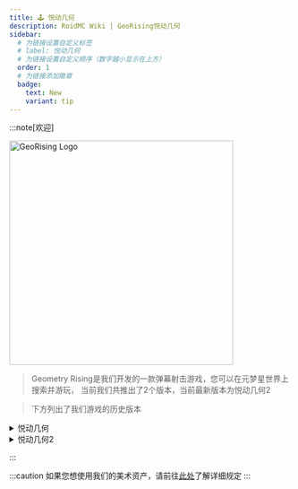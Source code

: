 ```yaml
---
title: 🕹️ 悦动几何
description: RoidMC Wiki | GeoRising悦动几何
sidebar:
  # 为链接设置自定义标签
  # label: 悦动几何
  # 为链接设置自定义顺序（数字越小显示在上方）
  order: 1
  # 为链接添加徽章
  badge:
    text: New
    variant: tip
---
```


:::note[欢迎]

<img alt="GeoRising Logo" width="400" src="https://static-img.roidmc.net/imgs/utils/logo/georising/v1-logo.png" />

> Geometry Rising是我们开发的一款弹幕射击游戏，您可以在元梦星世界上搜索并游玩，
> 当前我们共推出了2个版本，当前最新版本为悦动几何2

> 下方列出了我们游戏的历史版本

<details>
<summary>悦动几何</summary>

```yaml
注意：该版本已停止更新，请游玩悦动几何2
```

<img alt="GeoRising Logo" width="200" src="https://static-img.roidmc.net/imgs/utils/logo/georising/v1-logo.png" />

> [点击游玩](https://s.ymzx.qq.com/ZtepJJ) / [更新日志](../../changelog/georising#CataLogs-GeoRising-V1)

</details>

<details>
<summary>悦动几何2</summary>

<img alt="GeoRising2 Logo" width="200" src="https://static-img.roidmc.net/imgs/utils/logo/georising/v2-logo.png" />

> [点击游玩](https://s.ymzx.qq.com/lGsbXd) / [更新日志](../../changelog/georising#CataLogs-GeoRising-V2)

</details>

:::

:::caution
如果您想使用我们的美术资产，请前往[此处](../../../../../docs/terms/project-license)了解详细规定
:::
